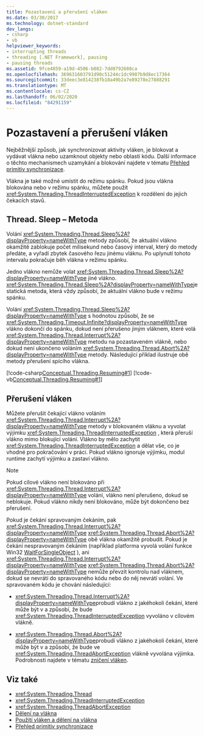 ```yaml
---
title: Pozastavení a přerušení vláken
ms.date: 03/30/2017
ms.technology: dotnet-standard
dev_langs:
- csharp
- vb
helpviewer_keywords:
- interrupting threads
- threading [.NET Framework], pausing
- pausing threads
ms.assetid: 9fce4859-a19d-4506-b082-7dd0792688ca
ms.openlocfilehash: 369631603791d90c51244c1dc9907b9d8ec17364
ms.sourcegitcommit: 33deec3e814238fb18a49b2a7e89278e27888291
ms.translationtype: MT
ms.contentlocale: cs-CZ
ms.lasthandoff: 06/02/2020
ms.locfileid: "84291159"
---
```

# <a name="pausing-and-interrupting-threads"></a>Pozastavení a přerušení vláken

Nejběžnější způsob, jak synchronizovat aktivity vláken, je blokovat a vydávat vlákna nebo uzamknout objekty nebo oblasti kódu. Další informace o těchto mechanismech uzamykání a blokování najdete v tématu [Přehled primitiv synchronizace](overview-of-synchronization-primitives.md).  
  
 Vlákna je také možné umístit do režimu spánku. Pokud jsou vlákna blokována nebo v režimu spánku, můžete použít <xref:System.Threading.ThreadInterruptedException> k rozdělení do jejich čekacích stavů.  
  
## <a name="the-threadsleep-method"></a>Thread. Sleep – Metoda

 Volání <xref:System.Threading.Thread.Sleep%2A?displayProperty=nameWithType> metody způsobí, že aktuální vlákno okamžitě zablokuje počet milisekund nebo časový interval, který do metody předáte, a vyřadí zbytek časového řezu jinému vláknu. Po uplynutí tohoto intervalu pokračuje běh vlákna v režimu spánku.  
  
 Jedno vlákno nemůže volat <xref:System.Threading.Thread.Sleep%2A?displayProperty=nameWithType> jiné vlákno.  <xref:System.Threading.Thread.Sleep%2A?displayProperty=nameWithType>je statická metoda, která vždy způsobí, že aktuální vlákno bude v režimu spánku.  
  
 Volání <xref:System.Threading.Thread.Sleep%2A?displayProperty=nameWithType> s hodnotou způsobí, že se <xref:System.Threading.Timeout.Infinite?displayProperty=nameWithType> vlákno dokončí do spánku, dokud není přerušeno jiným vláknem, které volá <xref:System.Threading.Thread.Interrupt%2A?displayProperty=nameWithType> metodu na pozastaveném vlákně, nebo dokud není ukončeno voláním <xref:System.Threading.Thread.Abort%2A?displayProperty=nameWithType> metody.  Následující příklad ilustruje obě metody přerušení spícího vlákna.  
  
 [!code-csharp[Conceptual.Threading.Resuming#1](../../../samples/snippets/csharp/VS_Snippets_CLR/Conceptual.Threading.Resuming/cs/Sleep1.cs#1)]
 [!code-vb[Conceptual.Threading.Resuming#1](../../../samples/snippets/visualbasic/VS_Snippets_CLR/Conceptual.Threading.Resuming/vb/Sleep1.vb#1)]  
  
## <a name="interrupting-threads"></a>Přerušení vláken

 Můžete přerušit čekající vlákno voláním <xref:System.Threading.Thread.Interrupt%2A?displayProperty=nameWithType> metody v blokovaném vláknu a vyvolat výjimku <xref:System.Threading.ThreadInterruptedException> , která přeruší vlákno mimo blokující volání. Vlákno by mělo zachytit <xref:System.Threading.ThreadInterruptedException> a dělat vše, co je vhodné pro pokračování v práci. Pokud vlákno ignoruje výjimku, modul runtime zachytí výjimku a zastaví vlákno.  
  
> [!NOTE]
> Pokud cílové vlákno není blokováno při <xref:System.Threading.Thread.Interrupt%2A?displayProperty=nameWithType> volání, vlákno není přerušeno, dokud se neblokuje. Pokud vlákno nikdy není blokováno, může být dokončeno bez přerušení.  
  
 Pokud je čekání spravovaným čekáním, pak <xref:System.Threading.Thread.Interrupt%2A?displayProperty=nameWithType> <xref:System.Threading.Thread.Abort%2A?displayProperty=nameWithType> obě vlákna okamžitě probudit. Pokud je čekání nespravovaným čekáním (například platforma vyvolá volání funkce Win32 [WaitForSingleObject](/windows/desktop/api/synchapi/nf-synchapi-waitforsingleobject) ), ani <xref:System.Threading.Thread.Interrupt%2A?displayProperty=nameWithType> <xref:System.Threading.Thread.Abort%2A?displayProperty=nameWithType> nemůže převzít kontrolu nad vláknem, dokud se nevrátí do spravovaného kódu nebo do něj nevrátí volání. Ve spravovaném kódu je chování následující:  
  
- <xref:System.Threading.Thread.Interrupt%2A?displayProperty=nameWithType>probudí vlákno z jakéhokoli čekání, které může být v a způsobí, že bude <xref:System.Threading.ThreadInterruptedException> vyvoláno v cílovém vlákně.  
  
- <xref:System.Threading.Thread.Abort%2A?displayProperty=nameWithType>probudí vlákno z jakéhokoli čekání, které může být v a způsobí, že bude ve <xref:System.Threading.ThreadAbortException> vlákně vyvolána výjimka. Podrobnosti najdete v tématu [zničení vláken](destroying-threads.md).  
  
## <a name="see-also"></a>Viz také

- <xref:System.Threading.Thread>
- <xref:System.Threading.ThreadInterruptedException>
- <xref:System.Threading.ThreadAbortException>
- [Dělení na vlákna](index.md)
- [Použití vláken a dělení na vlákna](using-threads-and-threading.md)
- [Přehled primitiv synchronizace](overview-of-synchronization-primitives.md)
